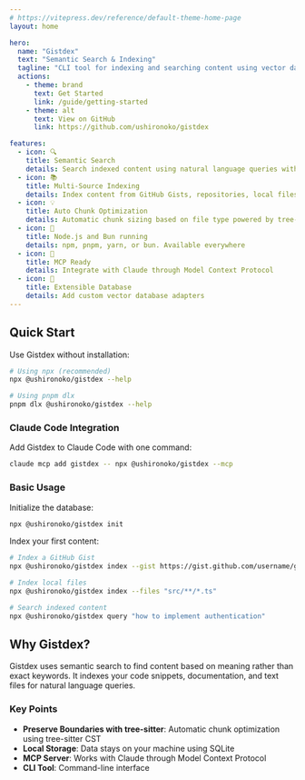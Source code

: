 ```yaml
---
# https://vitepress.dev/reference/default-theme-home-page
layout: home

hero:
  name: "Gistdex"
  text: "Semantic Search & Indexing"
  tagline: "CLI tool for indexing and searching content using vector databases"
  actions:
    - theme: brand
      text: Get Started
      link: /guide/getting-started
    - theme: alt
      text: View on GitHub
      link: https://github.com/ushironoko/gistdex

features:
  - icon: 🔍
    title: Semantic Search
    details: Search indexed content using natural language queries with Google's gemini-embedding-001 model
  - icon: 📚
    title: Multi-Source Indexing
    details: Index content from GitHub Gists, repositories, local files, or plain text
  - icon: 💡
    title: Auto Chunk Optimization
    details: Automatic chunk sizing based on file type powered by tree-sitter
  - icon: 🚀
    title: Node.js and Bun running
    details: npm, pnpm, yarn, or bun. Available everywhere
  - icon: 🤖
    title: MCP Ready
    details: Integrate with Claude through Model Context Protocol
  - icon: 🔧
    title: Extensible Database
    details: Add custom vector database adapters
---
```


## Quick Start

Use Gistdex without installation:

```bash
# Using npx (recommended)
npx @ushironoko/gistdex --help

# Using pnpm dlx
pnpm dlx @ushironoko/gistdex --help
```

### Claude Code Integration

Add Gistdex to Claude Code with one command:

```bash
claude mcp add gistdex -- npx @ushironoko/gistdex --mcp
```

### Basic Usage

Initialize the database:

```bash
npx @ushironoko/gistdex init
```

Index your first content:

```bash
# Index a GitHub Gist
npx @ushironoko/gistdex index --gist https://gist.github.com/username/gist-id

# Index local files
npx @ushironoko/gistdex index --files "src/**/*.ts"

# Search indexed content
npx @ushironoko/gistdex query "how to implement authentication"
```

## Why Gistdex?

Gistdex uses semantic search to find content based on meaning rather than exact keywords. It indexes your code snippets, documentation, and text files for natural language queries.

### Key Points

- **Preserve Boundaries with tree-sitter**: Automatic chunk optimization using tree-sitter CST
- **Local Storage**: Data stays on your machine using SQLite
- **MCP Server**: Works with Claude through Model Context Protocol
- **CLI Tool**: Command-line interface
